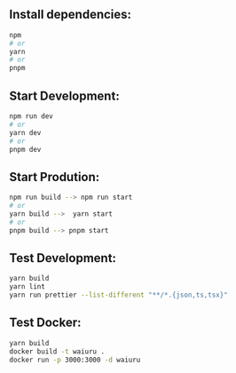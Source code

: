 ## Install dependencies:

```bash
npm
# or
yarn
# or
pnpm
```

## Start Development:

```bash
npm run dev
# or
yarn dev
# or
pnpm dev
```

## Start Prodution:

```bash
npm run build --> npm run start
# or
yarn build -->  yarn start
# or
pnpm build --> pnpm start
```

## Test Development:

```bash
yarn build
yarn lint
yarn run prettier --list-different "**/*.{json,ts,tsx}"
```

## Test Docker:

```bash
yarn build
docker build -t waiuru .
docker run -p 3000:3000 -d waiuru
```
